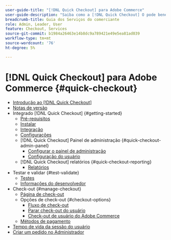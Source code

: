 ```yaml
---
user-guide-title: "[!DNL Quick Checkout] para Adobe Commerce"
user-guide-description: "Saiba como a [!DNL Quick Checkout] O pode beneficiar sua instância do Adobe Commerce e aprender a integrar e configurar a extensão com êxito."
breadcrumb-title: Guia dos Serviços do comerciante
role: Admin, Leader, User
feature: Checkout, Services
source-git-commit: b1984a26463e14b8dc9a789421e49e5ea81ad039
workflow-type: tm+mt
source-wordcount: '76'
ht-degree: 5%

---
```



# [!DNL Quick Checkout] para Adobe Commerce {#quick-checkout}

- [Introdução ao [!DNL Quick Checkout]](overview.md)
- [Notas de versão](release-notes.md)
- Integrado [!DNL Quick Checkout] {#getting-started}
   - [Pré-requisitos](prerequisites.md)
   - [Instalar](install.md)
   - [Integração](onboarding.md)
   - [Configurações](settings-quick-checkout.md)
   - [!DNL Quick Checkout] Painel de administração {#quick-checkout-admin-panel}
      - [Configurar o painel de administração](admin-panel.md)
      - [Configuração do usuário](user-roles-setup.md)
   - [!DNL Quick Checkout] relatórios {#quick-checkout-reporting}
      - [Relatórios](reports.md)
- Testar e validar {#test-validate}
   - [Testes](testing.md)
   - [Informações do desenvolvedor](developer.md)
- Check-out {#manage-checkout}
   - [Página de check-out](checkout-page.md)
   - Opções de check-out {#checkout-options}
      - [Fluxo de check-out](checkout-flow.md)
      - [Parar check-out do usuário](checkout-bolt.md)
      - [Check-out de usuário do Adobe Commerce](checkout-adobe-commerce.md)
   - [Métodos de pagamento](payment-methods.md)
- [Tempo de vida da sessão do usuário](user-session-lifetime.md)
- [Criar um pedido no Administrador](create-order-admin.md)
